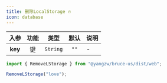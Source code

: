 ```yaml
---
title: 删除LocalStorage 🔥
icon: database
---
```


入参|功能|类型|默认|说明
:-:|:-:|:-:|:-:|-
**key**|键|`String`|`""`|-

```js
import { RemoveLStorage } from "@yangzw/bruce-us/dist/web";

RemoveLStorage("love");
```